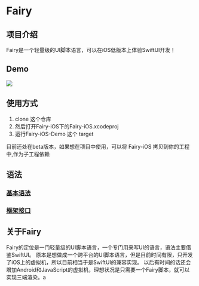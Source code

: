 # Fairy

## 项目介绍

Fairy是一个轻量级的UI脚本语言，可以在iOS低版本上体验SwiftUI开发！



## Demo

<img src="/uploads/fairy.gif" align=center>



## 使用方式

1. clone 这个仓库
2. 然后打开Fairy-iOS下的Fairy-iOS.xcodeproj
3. 运行Fairy-iOS-Demo 这个 target


目前还处在beta版本，如果想在项目中使用，可以将 Fairy-iOS 拷贝到你的工程中,作为子工程依赖


## 语法
### [基本语法](./grammarDoc.md)

### [框架接口](./frameworkDoc.md)


## 关于Fairy

Fairy的定位是一门轻量级的UI脚本语言，一个专门用来写UI的语言，语法主要借鉴SwiftUI。
原本是想做成一个跨平台的UI脚本语言，但是目前时间有限，只开发了iOS上的虚拟机，所以目前相当于是SwiftUI的兼容实现。
以后有时间的话还会增加Android和JavaScript的虚拟机，理想状况是只需要一个Fairy脚本，就可以实现三端渲染。a
